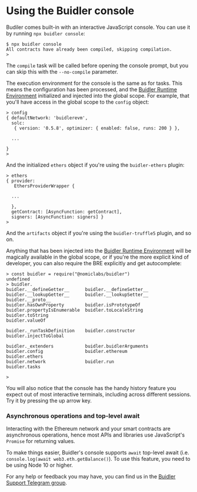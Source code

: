 # Using the Buidler console

Budiler comes built-in with an interactive JavaScript console. You can use it by running `npx buidler console`:
```
$ npx buidler console
All contracts have already been compiled, skipping compilation.
>
```

The `compile` task will be called before opening the console prompt, but you can skip this with the `--no-compile` parameter.

The execution environment for the console is the same as for tasks. This means the configuration has been processed, and the [Buidler Runtime Environment] initialized and injected into the global scope. For example, that you'll have access in the global scope to the `config` object:
```
> config
{ defaultNetwork: 'buidlerevm',
  solc:
   { version: '0.5.8', optimizer: { enabled: false, runs: 200 } },
  
  ...
 
}
>
```

And the initialized `ethers` object if you're using the `buidler-ethers` plugin:
```
> ethers
{ provider:
   EthersProviderWrapper {
       
  ...

  },
  getContract: [AsyncFunction: getContract],
  signers: [AsyncFunction: signers] }
>
```

And the `artifacts` object if you're using the `buidler-truffle5` plugin, and so on. 

Anything that has been injected into the [Buidler Runtime Environment] will be magically available in the global scope, or if you're the more explicit kind of developer, you can also require the BRE explicitly and get autocomplete:

```
> const buidler = require("@nomiclabs/buidler")
undefined
> buidler.
buidler.__defineGetter__      buidler.__defineSetter__      buidler.__lookupGetter__      buidler.__lookupSetter__      buidler.__proto__
buidler.hasOwnProperty        buidler.isPrototypeOf         buidler.propertyIsEnumerable  buidler.toLocaleString        buidler.toString
buidler.valueOf

buidler._runTaskDefinition    buidler.constructor           buidler.injectToGlobal

buidler._extenders            buidler.buidlerArguments      buidler.config                buidler.ethereum              buidler.ethers
buidler.network               buidler.run                   buidler.tasks

>
```

You will also notice that the console has the handy history feature you expect out of most interactive terminals, including across different sessions. Try it by pressing the up arrow key.

### Asynchronous operations and top-level await

Interacting with the Ethereum network and your smart contracts are asynchronous operations, hence most APIs and libraries
use JavaScript's `Promise` for returning values.   

To make things easier, Buidler's console supports `await` top-level await (i.e. `console.log(await web3.eth.getBalance()`). To use this feature, you need to be using Node 10 or higher.

For any help or feedback you may have, you can find us in the [Buidler Support Telegram group](http://t.me/BuidlerSupport).

[Buidler Runtime Environment]: ../advanced/buidler-runtime-environment.md
